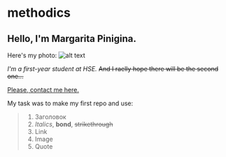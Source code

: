 # methodics
## Hello, I'm Margarita Pinigina.

Here's my photo:
![alt text](https://encrypted-tbn0.gstatic.com/images?q=tbn%3AANd9GcQbihJjZJf930ECNHwUMxc-557sexss7vzg7MM5vLw_da84od0p&usqp=CAU)

*I'm a first-year student at HSE.*
~~And I raelly hope there will be the second one...~~

[Please, contact me here.](https://vk.com/m_pinigina)

My task was to make my first repo and use:
>1. Заголовок
>2. _Italics_, __bond__, ~~strikethrough~~
>3. Link
>4. Image
>5. Quote
